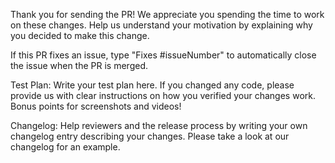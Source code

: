 Thank you for sending the PR! We appreciate you spending the time to work on these changes. Help us understand your motivation by explaining why you decided to make this change.

If this PR fixes an issue, type "Fixes #issueNumber" to automatically close the issue when the PR is merged.

Test Plan: Write your test plan here. If you changed any code, please provide us with clear instructions on how you verified your changes work. Bonus points for screenshots and videos!

Changelog: Help reviewers and the release process by writing your own changelog entry describing your changes. Please take a look at our changelog for an example.
